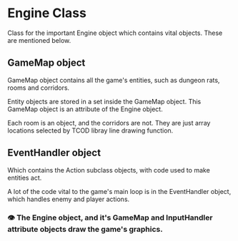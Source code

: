 # Engine Class

Class for the important Engine object which contains vital objects. These are mentioned below.

## GameMap object

GameMap object contains all the game's entities, such as dungeon rats, rooms and corridors.

Entity objects are stored in a set inside the GameMap object. This GameMap object is an attribute of the Engine object.

Each room is an object, and the corridors are not. They are just array locations selected by TCOD libray line drawing function.

## EventHandler object

Which contains the Action subclass objects, with code used to make entities act.

A lot of the code vital to the game's main loop is in the EventHandler object, which handles enemy and player actions.

### 👁 The Engine object, and it's GameMap and InputHandler attribute objects draw the game's graphics.
